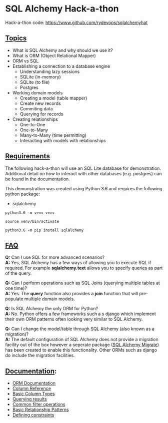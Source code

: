 # SQL Alchemy Hack-a-thon

Hack-a-thon code: https://www.github.com/rydevops/sqlalchemyhat

## <u>Topics</u>

*  What is SQL Alchemy and why should we use it? 
*  What is ORM (Object Relational Mapper)
*  ORM vs SQL
*  Establishing a connection to a database engine
   *  Understanding lazy sessions
   *  SQLite (in-memory)
   *  SQLite (to file)
   *  Postgres
*  Working domain models
   *  Creating a model (table mapper)
   *  Create new records
   *  Commiting data
   *  Querying for records
*  Creating relationships
   *  One-to-One
   *  One-to-Many
   *  Many-to-Many (time permitting)
   *  Interacting with models  with  relationships


## <u>Requirements</u>

The following hack-a-thon will use an SQL Lite database for demonstration. 
Additional detail on how to interact with other databases (e.g. postgres)
can be found in the documentation.

This demonstration was created using Python 3.6 and requires the following python package:
*  sqlalchemy

`python3.6 -m venv venv`

`source venv/bin/activate`

`python3.6 -m pip install sqlalchemy`

## <u>FAQ</u>
**Q:** Can I use SQL for more advanced scenarios?<br>
**A:** Yes, SQL Alchemy has a few ways of allowing you to execute SQL if required. For example **sqlalchemy.text** allows you to specify queries as part of the query. 

**Q:** Can I perform operations such as SQL Joins (querying multiple tables at one time)?<br>
**A:** Yes. The **query** function  also provides a **join** function that will pre-populate multiple domain models. 

**Q:** Is SQL Alchemy the only ORM  for Python?<br>
**A:** No. Python offers a few frameworks such a s django which implement their own ORM patterns often looking very similar to SQL Alchemy. 

**Q:** Can I change the model/table through SQL Alchemy (also known as a migration)?<br>
**A:** The default configuration of SQL Alchemy does not provide a migration facility out of the box however a seperate package ([SQL Alchemy Migrate](https://sqlalchemy-migrate.readthedocs.io/en/latest/)) has been created to enable this functionality. Other ORMs such as django do include the migration facilities. 

## <u>Documentation</u>:
*  [ORM Documentation](https://docs.sqlalchemy.org/en/13/)
*  [Column Reference](https://docs.sqlalchemy.org/en/13/core/metadata.html#sqlalchemy.schema.Column)
*  [Basic Column Types](https://docs.sqlalchemy.org/en/13/core/type_basics.html)
*  [Querying results](https://docs.sqlalchemy.org/en/13/orm/tutorial.html#returning-lists-and-scalars)
*  [Common filter operations](https://docs.sqlalchemy.org/en/13/orm/tutorial.html#common-filter-operators)
*  [Basic Relationship Patterns](https://docs.sqlalchemy.org/en/13/orm/basic_relationships.html)
*  [Defining constraints](https://docs.sqlalchemy.org/en/13/core/constraints.html)


   


